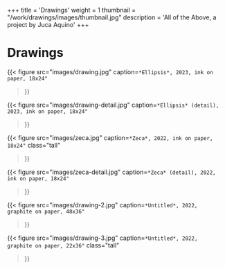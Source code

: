 +++
title = 'Drawings'
weight = 1
thumbnail = "/work/drawings/images/thumbnail.jpg"
description = 'All of the Above, a project by Juca Aquino'
+++

# Drawings

{{< figure
    src="images/drawing.jpg"
    caption=`*Ellipsis*, 2023, ink on paper, 18x24"`
>}}

{{< figure
    src="images/drawing-detail.jpg"
    caption=`*Ellipsis* (detail), 2023, ink on paper, 18x24"`
>}}

{{< figure
    src="images/zeca.jpg"
    caption=`*Zeca*, 2022, ink on paper, 18x24"`
    class="tall"
>}}

{{< figure
    src="images/zeca-detail.jpg"
    caption=`*Zeca* (detail), 2022, ink on paper, 18x24"`
>}}

{{< figure
    src="images/drawing-2.jpg"
    caption=`*Untitled*, 2022, graphite on paper, 48x36"`
>}}

{{< figure
    src="images/drawing-3.jpg"
    caption=`*Untitled*, 2022, graphite on paper, 22x36"`
    class="tall"
>}}

